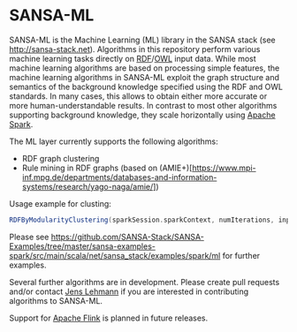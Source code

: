 # SANSA-ML

SANSA-ML is the Machine Learning (ML) library in the SANSA stack (see http://sansa-stack.net). Algorithms in this repository perform various machine learning tasks directly on [RDF](https://en.wikipedia.org/wiki/Resource_Description_Framework)/[OWL](https://en.wikipedia.org/wiki/Web_Ontology_Language) input data. While most machine learning algorithms are based on processing simple features, the machine learning algorithms in SANSA-ML exploit the graph structure and semantics of the background knowledge specified using the RDF and OWL standards. In many cases, this allows to obtain either more accurate or more human-understandable results. In contrast to most other algorithms supporting background knowledge, they scale horizontally using [Apache Spark](https://spark.apache.org). 

The ML layer currently supports the following algorithms:
* RDF graph clustering
* Rule mining in RDF graphs (based on (AMIE+)[https://www.mpi-inf.mpg.de/departments/databases-and-information-systems/research/yago-naga/amie/])

Usage example for clusting:
```scala
RDFByModularityClustering(sparkSession.sparkContext, numIterations, input, output)
```

Please see https://github.com/SANSA-Stack/SANSA-Examples/tree/master/sansa-examples-spark/src/main/scala/net/sansa_stack/examples/spark/ml for further examples.

Several further algorithms are in development. Please create pull requests and/or contact [Jens Lehmann](http://jens-lehmann.org) if you are interested in contributing algorithms to SANSA-ML.

Support for [Apache Flink](https://flink.apache.org) is planned in future releases.
